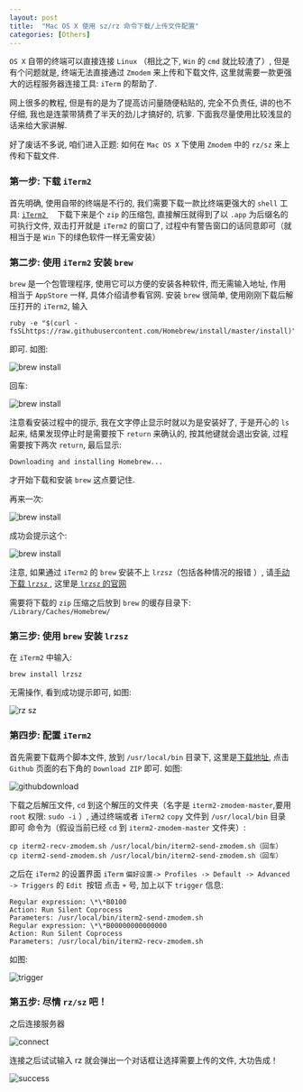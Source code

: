 ```yaml
---
layout: post
title:  "Mac OS X 使用 sz/rz 命令下载/上传文件配置"
categories: [Others]
---
```


`OS X` 自带的终端可以直接连接 `Linux` （相比之下, `Win` 的 `cmd` 就比较渣了）, 但是有个问题就是, 终端无法直接通过 `Zmodem` 来上传和下载文件, 这里就需要一款更强大的远程服务器连接工具: `iTerm` 的帮助了. 

网上很多的教程, 但是有的是为了提高访问量随便粘贴的, 完全不负责任, 讲的也不仔细, 我也是连蒙带猜费了半天的劲儿才搞好的, 坑爹. 下面我尽量使用比较浅显的话来给大家讲解. 

好了废话不多说, 咱们进入正题: 如何在 `Mac OS X` 下使用 `Zmodem` 中的 `rz/sz` 来上传和下载文件. 

### 第一步: 下载 `iTerm2`

首先明确, 使用自带的终端是不行的, 我们需要下载一款比终端更强大的 `shell` 工具: <a href="http://www.iterm2.cn/download" target="_blank">`iTerm2` </a>
  
下载下来是个 `zip` 的压缩包, 直接解压就得到了以 `.app` 为后缀名的可执行文件, 双击打开就是 `iTerm2` 的窗口了, 过程中有警告窗口的话同意即可（就相当于是 `Win` 下的绿色软件一样无需安装）

### 第二步: 使用 `iTerm2` 安装 `brew`

`brew` 是一个包管理程序, 使用它可以方便的安装各种软件, 而无需输入地址, 作用相当于 `AppStore` 一样, 具体介绍请参看官网. 安装 `brew` 很简单, 使用刚刚下载后解压打开的 `iTerm2`, 输入

    ruby -e "$(curl -fsSLhttps://raw.githubusercontent.com/Homebrew/install/master/install)"

即可. 如图:

![brew install](http://img.xheldon.com/img/brew_install.png "brew install")

回车: 

![brew install](http://img.xheldon.com/img/brew_install2.png "brew install")

注意看安装过程中的提示, 我在文字停止显示时就以为是安装好了, 于是开心的 `ls` 起来, 结果发现停止时是需要按下 `return` 来确认的, 按其他键就会退出安装, 过程需要按下两次 `return`, 最后显示:

    Downloading and installing Homebrew...

才开始下载和安装 `brew` 这点要记住. 

再来一次: 

![brew install](http://img.xheldon.com/img/brew_install3.png "brew install")

成功会提示这个: 

![brew install](http://img.xheldon.com/img/brew_install4.png "brew install")

注意, 如果通过 `iTerm2` 的 `brew` 安装不上 `lrzsz`（包括各种情况的报错 ）, 请<a href="https://ohse.de/uwe/releases/lrzsz-0.12.20.tar.gz" target="_blank">手动下载 `lrzsz` </a>, 这里是<a href="https://ohse.de/uwe/software/lrzsz.html" target="_blank"> `lrzsz` 的官网</a>

需要将下载的 `zip` 压缩之后放到 `brew` 的缓存目录下: `/Library/Caches/Homebrew/`

### 第三步: 使用 `brew` 安装 `lrzsz`
在 `iTerm2` 中输入: 

    brew install lrzsz

无需操作, 看到成功提示即可, 如图: 

![rz sz](http://img.xheldon.com/img/rzsz.png "rz sz")

### 第四步: 配置 `iTerm2`

首先需要下载两个脚本文件, 放到 `/usr/local/bin` 目录下, 这里是<a href="https://github.com/mmastrac/iterm2-zmodem" target="_blank">下载地址</a>, 点击 `Github` 页面的右下角的 `Download ZIP` 即可. 
如图: 

![githubdownload](http://img.xheldon.com/img/githubdownload.png "githubdownload")

下载之后解压文件, `cd` 到这个解压的文件夹（名字是 `iterm2-zmodem-master`,要用 `root` 权限: `sudo -i` ）, 通过终端或者 `iTerm2` `copy` 文件到 `/usr/local/bin` 目录即可
命令为（假设当前已经 `cd` 到 `iterm2-zmodem-master` 文件夹）: 

    cp iterm2-recv-zmodem.sh /usr/local/bin/iterm2-send-zmodem.sh（回车） 
    cp iterm2-send-zmodem.sh /usr/local/bin/iterm2-send-zmodem.sh（回车）

之后在 `iTerm2` 的设置界面 `iTerm` `偏好设置-> Profiles -> Default -> Advanced -> Triggers` 的 `Edit `按钮
点击 `+` 号, 加上以下 `trigger` 信息: 

    Regular expression: \*\*B0100
    Action: Run Silent Coprocess
    Parameters: /usr/local/bin/iterm2-send-zmodem.sh 
    Regular expression: \*\*B00000000000000
    Action: Run Silent Coprocess
    Parameters: /usr/local/bin/iterm2-recv-zmodem.sh
如图: 

![trigger](http://img.xheldon.com/img/triger.png "trigger")

### 第五步: 尽情 `rz/sz` 吧！
之后连接服务器

![connect](http://img.xheldon.com/img/connect.png "connect")

连接之后试试输入 rz 就会弹出一个对话框让选择需要上传的文件, 大功告成！

![success](http://img.xheldon.com/img/success.png "success")




